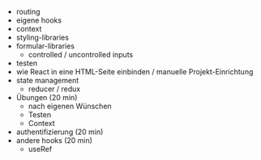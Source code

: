 - routing
- eigene hooks
- context
- styling-libraries
- formular-libraries
  - controlled / uncontrolled inputs
- testen
- wie React in eine HTML-Seite einbinden / manuelle Projekt-Einrichtung
- state management
  - reducer / redux
- Übungen (20 min)
  - nach eigenen Wünschen
  - Testen
  - Context
- authentifizierung (20 min)
- andere hooks (20 min)
  - useRef
